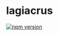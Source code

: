 # lagiacrus

[![npm version](https://badge.fury.io/js/lagiacrus.svg)](https://badge.fury.io/js/lagiacrus)